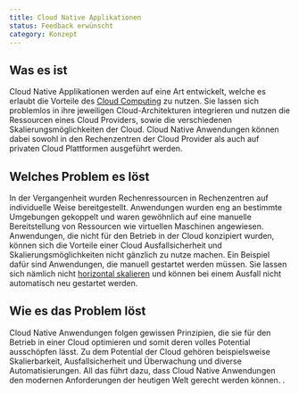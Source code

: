 ```yaml
---
title: Cloud Native Applikationen
status: Feedback erwünscht
category: Konzept
---
```


## Was es ist

Cloud Native Applikationen werden auf eine Art entwickelt, welche es erlaubt die Vorteile des [Cloud Computing](/cloud-computing/) zu nutzen.
Sie lassen sich problemlos in ihre jeweiligen Cloud-Architekturen integrieren und nutzen die Ressourcen eines Cloud Providers, sowie die verschiedenen Skalierungsmöglichkeiten der Cloud. 
Cloud Native Anwendungen können dabei sowohl in den Rechenzentren der Cloud Provider als auch auf privaten Cloud Plattformen ausgeführt werden.  

## Welches Problem es löst

In der Vergangenheit wurden Rechenressourcen in Rechenzentren auf individuelle Weise bereitgestellt. 
Anwendungen wurden eng an bestimmte Umgebungen gekoppelt und waren gewöhnlich auf eine manuelle Bereitstellung von Ressourcen wie virtuellen Maschinen angewiesen.
Anwendungen, die nicht für den Betrieb in der Cloud konzipiert wurden, können sich die Vorteile einer Cloud Ausfallsicherheit und Skalierungsmöglichkeiten nicht gänzlich zu nutze machen. 
Ein Beispiel dafür sind Anwendungen, die manuell gestartet werden müssen. Sie lassen sich nämlich nicht [horizontal skalieren](/horizontal-scaling/) und können bei einem Ausfall nicht automatisch neu gestartet werden. 

## Wie es das Problem löst

Cloud Native Anwendungen folgen gewissen Prinzipien, die sie für den Betrieb in einer Cloud optimieren und somit deren volles Potential ausschöpfen lässt.
Zu dem Potential der Cloud gehören beispielsweise Skalierbarkeit, Ausfallsicherheit und Überwachung und diverse Automatisierungen. All das führt dazu, dass Cloud Native Anwendungen den modernen Anforderungen der heutigen Welt gerecht werden können. . 
